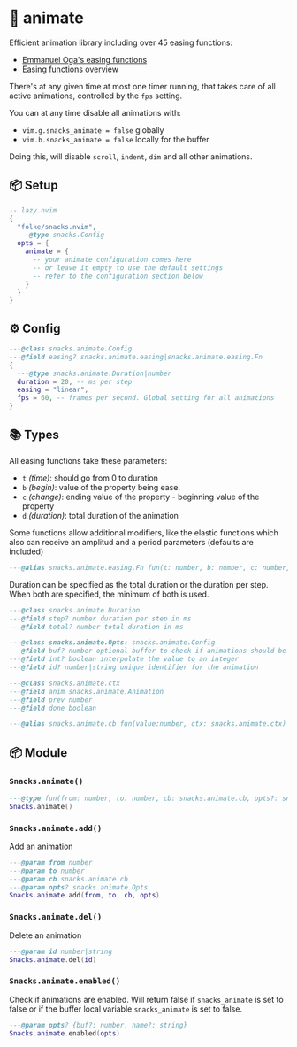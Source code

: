 # 🍿 animate

Efficient animation library including over 45 easing functions:

- [Emmanuel Oga's easing functions](https://github.com/EmmanuelOga/easing)
- [Easing functions overview](https://github.com/kikito/tween.lua?tab=readme-ov-file#easing-functions)

There's at any given time at most one timer running, that takes
care of all active animations, controlled by the `fps` setting.

You can at any time disable all animations with:

- `vim.g.snacks_animate = false` globally
- `vim.b.snacks_animate = false` locally for the buffer

Doing this, will disable `scroll`, `indent`, `dim` and all other animations.

<!-- docgen -->

## 📦 Setup

```lua
-- lazy.nvim
{
  "folke/snacks.nvim",
  ---@type snacks.Config
  opts = {
    animate = {
      -- your animate configuration comes here
      -- or leave it empty to use the default settings
      -- refer to the configuration section below
    }
  }
}
```

## ⚙️ Config

```lua
---@class snacks.animate.Config
---@field easing? snacks.animate.easing|snacks.animate.easing.Fn
{
  ---@type snacks.animate.Duration|number
  duration = 20, -- ms per step
  easing = "linear",
  fps = 60, -- frames per second. Global setting for all animations
}
```

## 📚 Types

All easing functions take these parameters:

* `t` _(time)_: should go from 0 to duration
* `b` _(begin)_: value of the property being ease.
* `c` _(change)_: ending value of the property - beginning value of the property
* `d` _(duration)_: total duration of the animation

Some functions allow additional modifiers, like the elastic functions
which also can receive an amplitud and a period parameters (defaults
are included)

```lua
---@alias snacks.animate.easing.Fn fun(t: number, b: number, c: number, d: number): number
```

Duration can be specified as the total duration or the duration per step.
When both are specified, the minimum of both is used.

```lua
---@class snacks.animate.Duration
---@field step? number duration per step in ms
---@field total? number total duration in ms
```

```lua
---@class snacks.animate.Opts: snacks.animate.Config
---@field buf? number optional buffer to check if animations should be enabled
---@field int? boolean interpolate the value to an integer
---@field id? number|string unique identifier for the animation
```

```lua
---@class snacks.animate.ctx
---@field anim snacks.animate.Animation
---@field prev number
---@field done boolean
```

```lua
---@alias snacks.animate.cb fun(value:number, ctx: snacks.animate.ctx)
```

## 📦 Module

### `Snacks.animate()`

```lua
---@type fun(from: number, to: number, cb: snacks.animate.cb, opts?: snacks.animate.Opts): snacks.animate.Animation
Snacks.animate()
```

### `Snacks.animate.add()`

Add an animation

```lua
---@param from number
---@param to number
---@param cb snacks.animate.cb
---@param opts? snacks.animate.Opts
Snacks.animate.add(from, to, cb, opts)
```

### `Snacks.animate.del()`

Delete an animation

```lua
---@param id number|string
Snacks.animate.del(id)
```

### `Snacks.animate.enabled()`

Check if animations are enabled.
Will return false if `snacks_animate` is set to false or if the buffer
local variable `snacks_animate` is set to false.

```lua
---@param opts? {buf?: number, name?: string}
Snacks.animate.enabled(opts)
```
